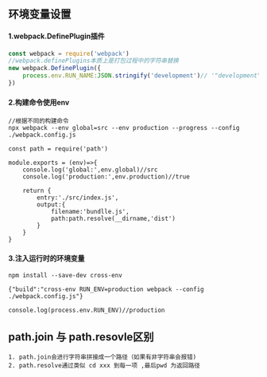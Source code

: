 ## 环境变量设置

#### 1.webpack.DefinePlugin插件
```javascript
const webpack = require('webpack')
//webpack.definePlugins本质上是打包过程中的字符串替换
new webpack.DefinePlugin({
	process.env.RUN_NAME:JSON.stringify('development')// '"development"'
})

```

#### 2.构建命令使用env
```
//根据不同的构建命令
npx webpack --env global=src --env production --progress --config ./webpack.config.js

const path = require('path')

module.exports = (env)=>{
	console.log('global:',env.global)//src
	console.log('production:',env.production)//true
	
	return {
		entry:'./src/index.js',
		output:{
			filename:'bundlle.js',
			path:path.resolve(__dirname,'dist')
		}
	}
}
```

#### 3.注入运行时的环境变量
```
npm install --save-dev cross-env

{"build":"cross-env RUN_ENV=production webpack --config ./webpack.config.js"}

console.log(process.env.RUN_ENV)//production
```

## path.join 与 path.resovle区别
```
1. path.join会进行字符串拼接成一个路径（如果有非字符串会报错)
2. path.resolve通过类似 cd xxx 到每一项 ,最后pwd 为返回路径
```